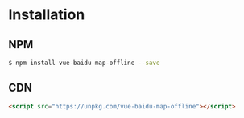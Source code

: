 # Installation

## NPM

```bash
$ npm install vue-baidu-map-offline --save
```

## CDN

```html
<script src="https://unpkg.com/vue-baidu-map-offline"></script>
```